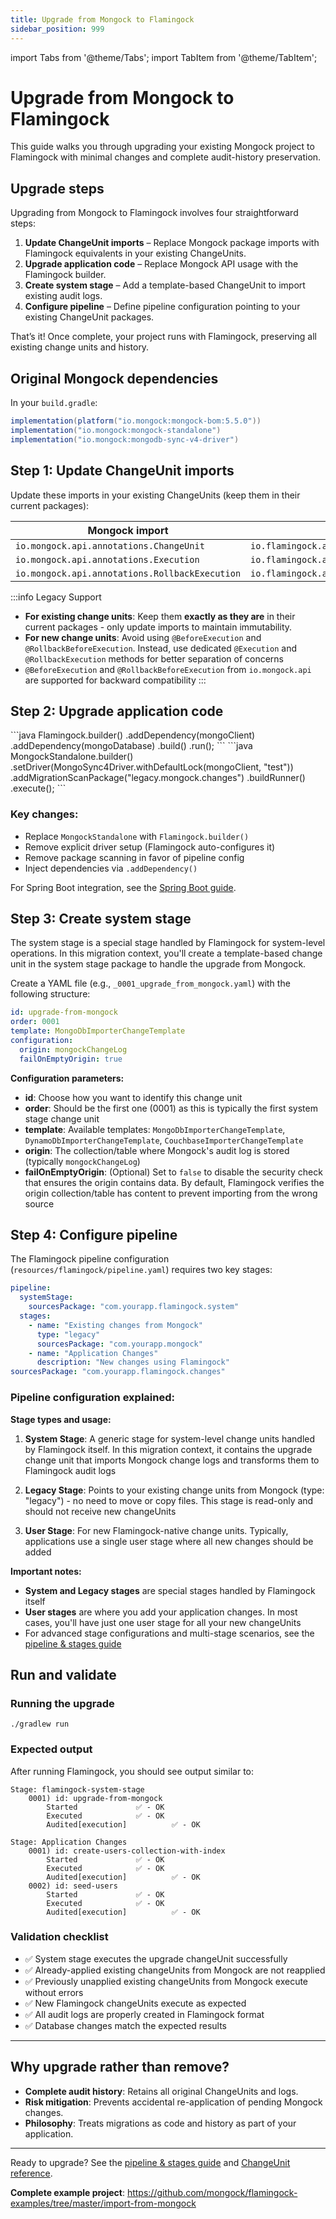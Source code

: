```yaml
---
title: Upgrade from Mongock to Flamingock
sidebar_position: 999
---
```

import Tabs from '@theme/Tabs';
import TabItem from '@theme/TabItem';

# Upgrade from Mongock to Flamingock

This guide walks you through upgrading your existing Mongock project to Flamingock with minimal changes and complete audit-history preservation.

## Upgrade steps

Upgrading from Mongock to Flamingock involves four straightforward steps:

1. **Update ChangeUnit imports** – Replace Mongock package imports with Flamingock equivalents in your existing ChangeUnits.  
2. **Upgrade application code** – Replace Mongock API usage with the Flamingock builder.  
3. **Create system stage** – Add a template-based ChangeUnit to import existing audit logs.  
4. **Configure pipeline** – Define pipeline configuration pointing to your existing ChangeUnit packages.  

That’s it! Once complete, your project runs with Flamingock, preserving all existing change units and history.

## Original Mongock dependencies

In your `build.gradle`:

```groovy
implementation(platform("io.mongock:mongock-bom:5.5.0"))
implementation("io.mongock:mongock-standalone")
implementation("io.mongock:mongodb-sync-v4-driver")
```

## Step 1: Update ChangeUnit imports

Update these imports in your existing ChangeUnits (keep them in their current packages):

| Mongock import                                 | Flamingock import                                 |
|------------------------------------------------|---------------------------------------------------|
| `io.mongock.api.annotations.ChangeUnit`        | `io.flamingock.api.annotations.ChangeUnit`        |
| `io.mongock.api.annotations.Execution`         | `io.flamingock.api.annotations.Execution`         |
| `io.mongock.api.annotations.RollbackExecution` | `io.flamingock.api.annotations.RollbackExecution` |

:::info Legacy Support
- **For existing change units**: Keep them **exactly as they are** in their current packages - only update imports to maintain immutability.
- **For new change units**: Avoid using `@BeforeExecution` and `@RollbackBeforeExecution`. Instead, use dedicated `@Execution` and `@RollbackExecution` methods for better separation of concerns
- `@BeforeExecution` and `@RollbackBeforeExecution` from `io.mongock.api` are supported for backward compatibility
:::
## Step 2: Upgrade application code

<Tabs groupId="upgrade">
  <TabItem value="flamingock" label="Flamingock(new)" default>
```java
Flamingock.builder()
    .addDependency(mongoClient)
    .addDependency(mongoDatabase)
    .build()
    .run();
```
  </TabItem>
  <TabItem value="mongock" label="Mongock(legacy)">
```java
MongockStandalone.builder()
    .setDriver(MongoSync4Driver.withDefaultLock(mongoClient, "test"))
    .addMigrationScanPackage("legacy.mongock.changes")
    .buildRunner()
    .execute();
```
  </TabItem>
</Tabs>


### Key changes:
- Replace `MongockStandalone` with `Flamingock.builder()`
- Remove explicit driver setup (Flamingock auto-configures it)
- Remove package scanning in favor of pipeline config
- Inject dependencies via `.addDependency()`

For Spring Boot integration, see the [Spring Boot guide](springboot-integration/introduction).

## Step 3: Create system stage

The system stage is a special stage handled by Flamingock for system-level operations. In this migration context, you'll create a template-based change unit in the system stage package to handle the upgrade from Mongock. 

Create a YAML file (e.g., `_0001_upgrade_from_mongock.yaml`) with the following structure:

```yaml
id: upgrade-from-mongock
order: 0001
template: MongoDbImporterChangeTemplate
configuration:
  origin: mongockChangeLog
  failOnEmptyOrigin: true
```

**Configuration parameters:**
- **id**: Choose how you want to identify this change unit
- **order**: Should be the first one (0001) as this is typically the first system stage change unit
- **template**: Available templates: `MongoDbImporterChangeTemplate`, `DynamoDbImporterChangeTemplate`, `CouchbaseImporterChangeTemplate`
- **origin**: The collection/table where Mongock's audit log is stored (typically `mongockChangeLog`)
- **failOnEmptyOrigin**: (Optional) Set to `false` to disable the security check that ensures the origin contains data. By default, Flamingock verifies the origin collection/table has content to prevent importing from the wrong source

## Step 4: Configure pipeline

The Flamingock pipeline configuration (`resources/flamingock/pipeline.yaml`) requires two key stages:

```yaml
pipeline:
  systemStage:
    sourcesPackage: "com.yourapp.flamingock.system"
  stages:
    - name: "Existing changes from Mongock"
      type: "legacy"
      sourcesPackage: "com.yourapp.mongock"
    - name: "Application Changes"
      description: "New changes using Flamingock"
sourcesPackage: "com.yourapp.flamingock.changes"
```

### Pipeline configuration explained:

**Stage types and usage:**

1. **System Stage**: A generic stage for system-level change units handled by Flamingock itself. In this migration context, it contains the upgrade change unit that imports Mongock change logs and transforms them to Flamingock audit logs

2. **Legacy Stage**: Points to your existing change units from Mongock (type: "legacy") - no need to move or copy files. This stage is read-only and should not receive new changeUnits

3. **User Stage**: For new Flamingock-native change units. Typically, applications use a single user stage where all new changes should be added

**Important notes:**
- **System and Legacy stages** are special stages handled by Flamingock itself
- **User stages** are where you add your application changes. In most cases, you'll have just one user stage for all your new changeUnits
- For advanced stage configurations and multi-stage scenarios, see the [pipeline & stages guide](client-configuration/pipeline-and-stages)

## Run and validate

### Running the upgrade

```shell
./gradlew run
```

### Expected output

After running Flamingock, you should see output similar to:
```
Stage: flamingock-system-stage
	0001) id: upgrade-from-mongock 
		Started				✅ - OK
		Executed			✅ - OK
		Audited[execution]	        ✅ - OK
	
Stage: Application Changes
	0001) id: create-users-collection-with-index 
		Started				✅ - OK
		Executed			✅ - OK
		Audited[execution]	        ✅ - OK
	0002) id: seed-users 
		Started				✅ - OK
		Executed			✅ - OK
		Audited[execution]	        ✅ - OK
```

### Validation checklist

- ✅ System stage executes the upgrade changeUnit successfully
- ✅ Already-applied existing changeUnits from Mongock are not reapplied
- ✅ Previously unapplied existing changeUnits from Mongock execute without errors
- ✅ New Flamingock changeUnits execute as expected
- ✅ All audit logs are properly created in Flamingock format
- ✅ Database changes match the expected results

---

## Why upgrade rather than remove?

- **Complete audit history**: Retains all original ChangeUnits and logs.  
- **Risk mitigation**: Prevents accidental re-application of pending Mongock changes.  
- **Philosophy**: Treats migrations as code and history as part of your application.  

---

Ready to upgrade? See the [pipeline & stages guide](client-configuration/pipeline-and-stages) and [ChangeUnit reference](change-units).  

**Complete example project**: https://github.com/mongock/flamingock-examples/tree/master/import-from-mongock

